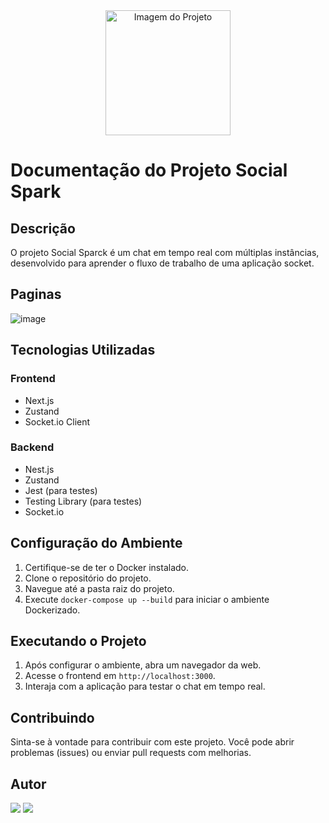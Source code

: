 
<div align="center">
  <img src="https://github.com/ViniciusFialhus/SocialSparck/assets/117598534/d40953fd-7d48-4d58-a3b6-558096ec655f" alt="Imagem do Projeto" style="width:200px;">
</div>

# Documentação do Projeto Social Spark
## Descrição
O projeto Social Sparck é um chat em tempo real com múltiplas instâncias, desenvolvido para aprender o fluxo de trabalho de uma aplicação socket. 
## Paginas 
![image](https://github.com/ViniciusFialhus/SocialSparck/assets/117598534/c81bb0fd-f171-406d-835b-2ad499123b51)
## Tecnologias Utilizadas
### Frontend
- Next.js
- Zustand
- Socket.io Client

### Backend
- Nest.js
- Zustand
- Jest (para testes)
- Testing Library (para testes)
- Socket.io

## Configuração do Ambiente
1. Certifique-se de ter o Docker instalado.
2. Clone o repositório do projeto.
3. Navegue até a pasta raiz do projeto.
4. Execute `docker-compose up --build` para iniciar o ambiente Dockerizado.

## Executando o Projeto
1. Após configurar o ambiente, abra um navegador da web.
2. Acesse o frontend em `http://localhost:3000`.
3. Interaja com a aplicação para testar o chat em tempo real.

## Contribuindo
Sinta-se à vontade para contribuir com este projeto. Você pode abrir problemas (issues) ou enviar pull requests com melhorias.

## Autor
  <a href = "mailto:contatoviniciusfialhu@gmail.com"><img src="https://img.shields.io/badge/-Gmail-%23333?style=for-the-badge&logo=gmail&logoColor=white" target="_blank"></a>
  <a href="https://www.linkedin.com/in/vinicius-marcos-fialho-48b3b3256/" target="_blank"><img src="https://img.shields.io/badge/-LinkedIn-%230077B5?style=for-the-badge&logo=linkedin&logoColor=white" target="_blank"></a> 
 
